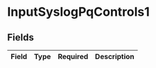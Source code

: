 # InputSyslogPqControls1


## Fields

| Field       | Type        | Required    | Description |
| ----------- | ----------- | ----------- | ----------- |
